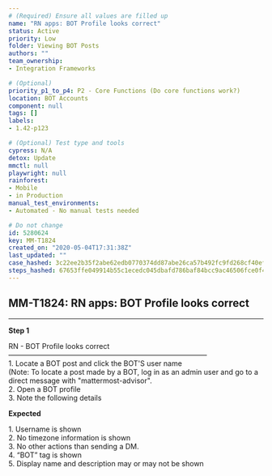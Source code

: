 ```yaml
---
# (Required) Ensure all values are filled up
name: "RN apps: BOT Profile looks correct"
status: Active
priority: Low
folder: Viewing BOT Posts
authors: ""
team_ownership: 
- Integration Frameworks

# (Optional)
priority_p1_to_p4: P2 - Core Functions (Do core functions work?)
location: BOT Accounts
component: null
tags: []
labels: 
- 1.42-p123

# (Optional) Test type and tools
cypress: N/A
detox: Update
mmctl: null
playwright: null
rainforest: 
- Mobile
- in Production
manual_test_environments: 
- Automated - No manual tests needed

# Do not change
id: 5280624
key: MM-T1824
created_on: "2020-05-04T17:31:38Z"
last_updated: ""
case_hashed: 3c22ee2b35f2abe62edb0770374dd87abe26ca57b492fc9fd268cf40ef0558e866ea9eaad4342bc00c8b51129b904a37
steps_hashed: 67653ffe049914b55c1ecedc045dbafd786baf84bcc9ac46506fce0f4c1d78a54db504c30c2a21e79380adf5eda40aaa
---
```


<!-- (Auto-generated) Based on frontmatter's "key" and "name" -->

## MM-T1824: RN apps: BOT Profile looks correct

---

**Step 1**

RN - BOT Profile looks correct\
————————————————————————————\
1\. Locate a BOT post and click the BOT'S user name\
(Note: To locate a post made by a BOT, log in as an admin user and go to a direct message with "mattermost-advisor".\
2\. Open a BOT profile\
3\. Note the following details

**Expected**

1\. Username is shown\
2\. No timezone information is shown\
3\. No other actions than sending a DM.\
4\. “BOT” tag is shown\
5\. Display name and description may or may not be shown
